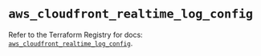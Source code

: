 # `aws_cloudfront_realtime_log_config`

Refer to the Terraform Registry for docs: [`aws_cloudfront_realtime_log_config`](https://registry.terraform.io/providers/hashicorp/aws/5.39.1/docs/resources/cloudfront_realtime_log_config).
